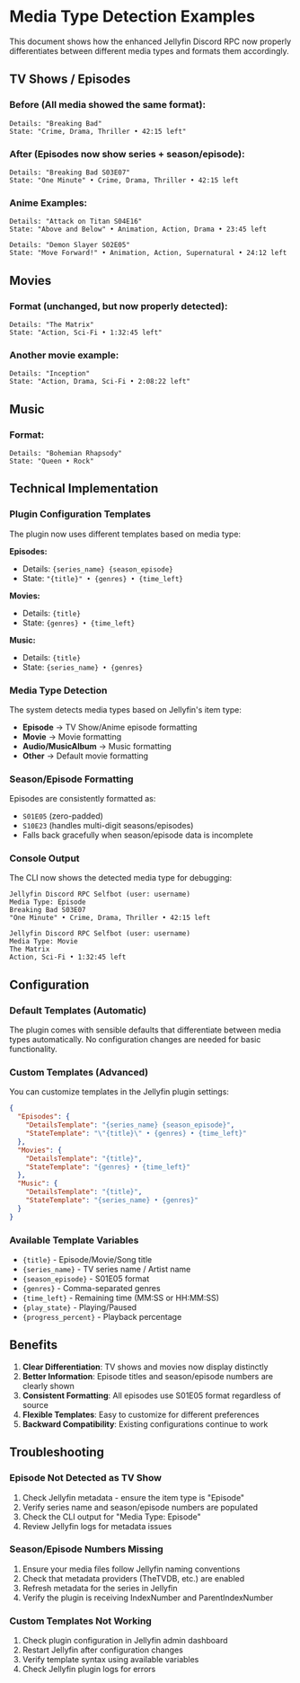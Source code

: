 # Media Type Detection Examples

This document shows how the enhanced Jellyfin Discord RPC now properly differentiates between different media types and formats them accordingly.

## TV Shows / Episodes

### Before (All media showed the same format):
```
Details: "Breaking Bad"
State: "Crime, Drama, Thriller • 42:15 left"
```

### After (Episodes now show series + season/episode):
```
Details: "Breaking Bad S03E07"
State: "One Minute" • Crime, Drama, Thriller • 42:15 left
```

### Anime Examples:
```
Details: "Attack on Titan S04E16"
State: "Above and Below" • Animation, Action, Drama • 23:45 left

Details: "Demon Slayer S02E05"
State: "Move Forward!" • Animation, Action, Supernatural • 24:12 left
```

## Movies

### Format (unchanged, but now properly detected):
```
Details: "The Matrix"
State: "Action, Sci-Fi • 1:32:45 left"
```

### Another movie example:
```
Details: "Inception"
State: "Action, Drama, Sci-Fi • 2:08:22 left"
```

## Music

### Format:
```
Details: "Bohemian Rhapsody"
State: "Queen • Rock"
```

## Technical Implementation

### Plugin Configuration Templates

The plugin now uses different templates based on media type:

**Episodes:**
- Details: `{series_name} {season_episode}`
- State: `"{title}" • {genres} • {time_left}`

**Movies:**
- Details: `{title}`
- State: `{genres} • {time_left}`

**Music:**
- Details: `{title}`
- State: `{series_name} • {genres}`

### Media Type Detection

The system detects media types based on Jellyfin's item type:

- **Episode** → TV Show/Anime episode formatting
- **Movie** → Movie formatting  
- **Audio/MusicAlbum** → Music formatting
- **Other** → Default movie formatting

### Season/Episode Formatting

Episodes are consistently formatted as:
- `S01E05` (zero-padded)
- `S10E23` (handles multi-digit seasons/episodes)
- Falls back gracefully when season/episode data is incomplete

### Console Output

The CLI now shows the detected media type for debugging:

```
Jellyfin Discord RPC Selfbot (user: username)
Media Type: Episode
Breaking Bad S03E07
"One Minute" • Crime, Drama, Thriller • 42:15 left
```

```
Jellyfin Discord RPC Selfbot (user: username)  
Media Type: Movie
The Matrix
Action, Sci-Fi • 1:32:45 left
```

## Configuration

### Default Templates (Automatic)

The plugin comes with sensible defaults that differentiate between media types automatically. No configuration changes are needed for basic functionality.

### Custom Templates (Advanced)

You can customize templates in the Jellyfin plugin settings:

```json
{
  "Episodes": {
    "DetailsTemplate": "{series_name} {season_episode}",
    "StateTemplate": "\"{title}\" • {genres} • {time_left}"
  },
  "Movies": {
    "DetailsTemplate": "{title}",
    "StateTemplate": "{genres} • {time_left}"
  },
  "Music": {
    "DetailsTemplate": "{title}",
    "StateTemplate": "{series_name} • {genres}"
  }
}
```

### Available Template Variables

- `{title}` - Episode/Movie/Song title
- `{series_name}` - TV series name / Artist name
- `{season_episode}` - S01E05 format
- `{genres}` - Comma-separated genres
- `{time_left}` - Remaining time (MM:SS or HH:MM:SS)
- `{play_state}` - Playing/Paused
- `{progress_percent}` - Playback percentage

## Benefits

1. **Clear Differentiation**: TV shows and movies now display distinctly
2. **Better Information**: Episode titles and season/episode numbers are clearly shown
3. **Consistent Formatting**: All episodes use S01E05 format regardless of source
4. **Flexible Templates**: Easy to customize for different preferences
5. **Backward Compatibility**: Existing configurations continue to work

## Troubleshooting

### Episode Not Detected as TV Show

1. Check Jellyfin metadata - ensure the item type is "Episode"
2. Verify series name and season/episode numbers are populated
3. Check the CLI output for "Media Type: Episode"
4. Review Jellyfin logs for metadata issues

### Season/Episode Numbers Missing

1. Ensure your media files follow Jellyfin naming conventions
2. Check that metadata providers (TheTVDB, etc.) are enabled
3. Refresh metadata for the series in Jellyfin
4. Verify the plugin is receiving IndexNumber and ParentIndexNumber

### Custom Templates Not Working

1. Check plugin configuration in Jellyfin admin dashboard
2. Restart Jellyfin after configuration changes
3. Verify template syntax using available variables
4. Check Jellyfin plugin logs for errors
